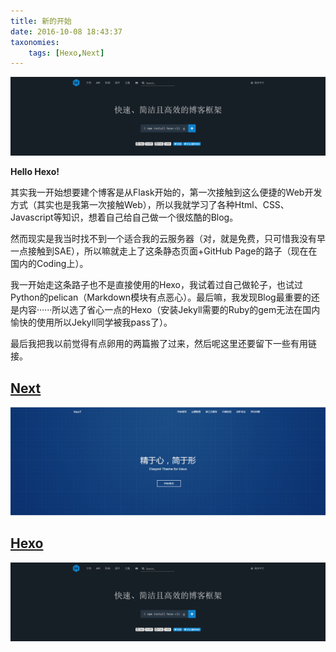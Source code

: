 ```yaml
---
title: 新的开始
date: 2016-10-08 18:43:37
taxonomies:
    tags: [Hexo,Next]
---
```


<img src="/img/hexo.png" class="full-image" />

**Hello Hexo!**

<!-- more -->

其实我一开始想要建个博客是从Flask开始的，第一次接触到这么便捷的Web开发方式（其实也是我第一次接触Web），所以我就学习了各种Html、CSS、Javascript等知识，想着自己给自己做一个很炫酷的Blog。

然而现实是我当时找不到一个适合我的云服务器（对，就是免费，只可惜我没有早一点接触到SAE），所以嘛就走上了这条静态页面+GitHub Page的路子（现在在国内的Coding上）。

我一开始走这条路子也不是直接使用的Hexo，我试着过自己做轮子，也试过Python的pelican（Markdown模块有点恶心）。最后嘛，我发现Blog最重要的还是内容······所以选了省心一点的Hexo（安装Jekyll需要的Ruby的gem无法在国内愉快的使用所以Jekyll同学被我pass了）。

最后我把我以前觉得有点卵用的两篇搬了过来，然后呢这里还要留下一些有用链接。

## [Next](http://theme-next.iissnan.com/)

<img src="/img/next.png" class="full-image" />

## [Hexo](https://hexo.io/zh-cn/)

<img src="/img/hexo.png" class="full-image" />